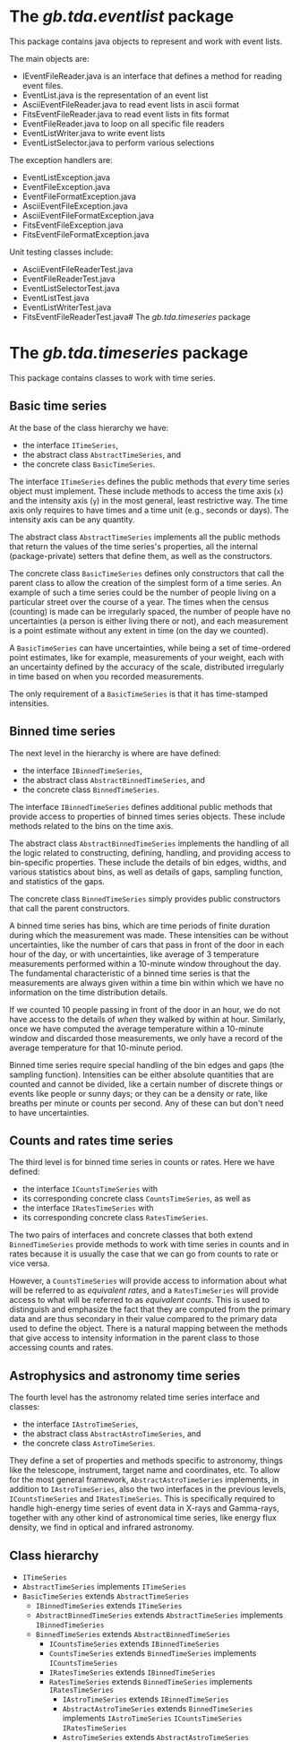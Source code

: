 # The _gb.tda.eventlist_ package

This package contains java objects to represent and work with event lists.

The main objects are:
- IEventFileReader.java is an interface that defines a method for reading event files.
- EventList.java is the representation of an event list
- AsciiEventFileReader.java to read event lists in ascii format
- FitsEventFileReader.java to read event lists in fits format
- EventFileReader.java to loop on all specific file readers
- EventListWriter.java to write event lists
- EventListSelector.java to perform various selections

The exception handlers are:
- EventListException.java
- EventFileException.java
- EventFileFormatException.java
- AsciiEventFileException.java
- AsciiEventFileFormatException.java
- FitsEventFileException.java
- FitsEventFileFormatException.java

Unit testing classes include:
- AsciiEventFileReaderTest.java
- EventFileReaderTest.java
- EventListSelectorTest.java
- EventListTest.java
- EventListWriterTest.java
- FitsEventFileReaderTest.java# The _gb.tda.timeseries_ package

# The _gb.tda.timeseries_ package

This package contains classes to work with time series.

## Basic time series

At the base of the class hierarchy we have:

- the interface `ITimeSeries`,
- the abstract class `AbstractTimeSeries`, and
- the concrete class `BasicTimeSeries`.

The interface `ITimeSeries` defines the public methods that _every_ time series object must implement. These include methods to access the time axis (`x`) and the intensity axis (`y`) in the most general, least restrictive way. The time axis only requires to have times and a time unit (e.g., seconds or days). The intensity axis can be any quantity.

The abstract class `AbstractTimeSeries` implements all the public methods that return the values of the time series's properties, all the internal (package-private) setters that define them, as well as the constructors.

The concrete class `BasicTimeSeries` defines only constructors that call the parent class to allow the creation of the simplest form of a time series. An example of such a time series could be the number of people living on a particular street over the course of a year. The times when the census (counting) is made can be irregularly spaced, the number of people have no uncertainties (a person is either living there or not), and each measurement is a point estimate without any extent in time (on the day we counted).

A `BasicTimeSeries` can have uncertainties, while being a set of time-ordered point estimates, like for example, measurements of your weight, each with an uncertainty defined by the accuracy of the scale, distributed irregularly in time based on when you recorded measurements. 

The only requirement of a `BasicTimeSeries` is that it has time-stamped intensities.

## Binned time series

The next level in the hierarchy is where are have defined:

- the interface `IBinnedTimeSeries`,
- the abstract class `AbstractBinnedTimeSeries`, and
- the concrete class `BinnedTimeSeries`.

The interface `IBinnedTimeSeries` defines additional public methods that provide access to properties of binned times series objects. These include methods related to the bins on the time axis.

The abstract class `AbstractBinnedTimeSeries` implements the handling of all the logic related to constructing, defining, handling, and providing access to bin-specific properties. These include the details of bin edges, widths, and various statistics about bins, as well as details of gaps, sampling function, and statistics of the gaps.

The concrete class `BinnedTimeSeries` simply provides public constructors that call the parent constructors.

A binned time series has bins, which are time periods of finite duration during which the measurement was made. These intensities can be without uncertainties, like the number of cars that pass in front of the door in each hour of the day, or with uncertainties, like average of 3 temperature measurements performed within a 10-minute window throughout the day. The fundamental characteristic of a binned time series is that the measurements are always given within a time bin within which we have no information on the time distribution details.

If we counted 10 people passing in front of the door in an hour, we do not have access to the details of _when_ they walked by within at hour. Similarly, once we have computed the average temperature within a 10-minute window and discarded those measurements, we only have a record of the average temperature for that 10-minute period.

Binned time series require special handling of the bin edges and gaps (the sampling function). Intensities can be either absolute quantities that are counted and cannot be divided, like a certain number of discrete things or events like people or sunny days; or they can be a density or rate, like breaths per minute or counts per second. Any of these can but don't need to have uncertainties.

## Counts and rates time series

The third level is for binned time series in counts or rates. Here we have defined:

- the interface `ICountsTimeSeries` with 
- its corresponding concrete class `CountsTimeSeries`, as well as
- the interface `IRatesTimeSeries` with 
- its corresponding concrete class `RatesTimeSeries`.

The two pairs of interfaces and concrete classes that both extend `BinnedTimeSeries` provide methods to work with time series in counts and in rates because it is usually the case that we can go from counts to rate or vice versa.

However, a `CountsTimeSeries` will provide access to information about what will be referred to as _equivalent rates_, and a `RatesTimeSeries` will provide access to what will be referred to as _equivalent counts_. This is used to distinguish and emphasize the fact that they are computed from the primary data and are thus secondary in their value compared to the primary data used to define the object. There is a natural mapping between the methods that give access to intensity information in the parent class to those accessing counts and rates.

## Astrophysics and astronomy time series

The fourth level has the astronomy related time series interface and classes:

- the interface `IAstroTimeSeries`,
- the abstract class `AbstractAstroTimeSeries`, and
- the concrete class `AstroTimeSeries`.

They define a set of properties and methods specific to astronomy, things like the telescope, instrument, target name and coordinates, etc. To allow for the most general framework, `AbstractAstroTimeSeries` implements, in addition to `IAstroTimeSeries`, also the two interfaces in the previous levels, `ICountsTimeSeries` and `IRatesTimeSeries`. This is specifically required to handle high-energy time series of event data in X-rays and Gamma-rays, together with any other kind of astronomical time series, like energy flux density, we find in optical and infrared astronomy.

## Class hierarchy
- `ITimeSeries`
- `AbstractTimeSeries` implements `ITimeSeries`
- `BasicTimeSeries` extends `AbstractTimeSeries`
  - `IBinnedTimeSeries` extends `ITimeSeries`
  - `AbstractBinnedTimeSeries` extends `AbstractTimeSeries` implements `IBinnedTimeSeries`
  - `BinnedTimeSeries` extends `AbstractBinnedTimeSeries`
      - `ICountsTimeSeries` extends `IBinnedTimeSeries`
      - `CountsTimeSeries` extends `BinnedTimeSeries` implements `ICountsTimeSeries`
      - `IRatesTimeSeries` extends `IBinnedTimeSeries`
      - `RatesTimeSeries` extends `BinnedTimeSeries` implements `IRatesTimeSeries`
          - `IAstroTimeSeries` extends `IBinnedTimeSeries`
          - `AbstractAstroTimeSeries` extends `BinnedTimeSeries` implements `IAstroTimeSeries` `ICountsTimeSeries` `IRatesTimeSeries`
          - `AstroTimeSeries` extends `AbstractAstroTimeSeries`
